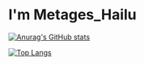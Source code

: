 

#  I'm Metages_Hailu

[![Anurag's GitHub stats](https://github-readme-stats.vercel.app/api?username=MetagesHailu1&show_icons=true)](https://github.com/MetagesHailu1/github-readme-stats&show_icons=true)

[![Top Langs](https://github-readme-stats.vercel.app/api/top-langs/?username=MetagesHailu1)](https://github.com/MetagesHailu1/)

